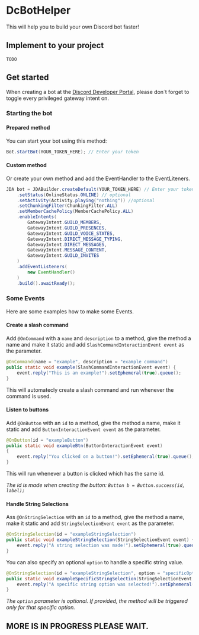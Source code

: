 # DcBotHelper
This will help you to build your own Discord bot faster!
## Implement to your project
``TODO``
## Get started
When creating a bot at the [Discord Developer Portal](https://discord.com/developers), please don´t forget to toggle every privileged gateway intent on.

### Starting the bot
#### Prepared method
You can start your bot using this method:
```java 
Bot.startBot(YOUR_TOKEN_HERE); // Enter your token
```
#### Custom method
Or create your own method and add the EventHandler to the EventLiteners.
```java
JDA bot = JDABuilder.createDefault(YOUR_TOKEN_HERE) // Enter your token
    .setStatus(OnlineStatus.ONLINE) // optional
    .setActivity(Activity.playing("nothing")) //optional
    .setChunkingFilter(ChunkingFilter.ALL)
    .setMemberCachePolicy(MemberCachePolicy.ALL)
    .enableIntents(
        GatewayIntent.GUILD_MEMBERS,
        GatewayIntent.GUILD_PRESENCES,
        GatewayIntent.GUILD_VOICE_STATES,
        GatewayIntent.DIRECT_MESSAGE_TYPING,
        GatewayIntent.DIRECT_MESSAGES,
        GatewayIntent.MESSAGE_CONTENT,
        GatewayIntent.GUILD_INVITES
    )
    .addEventListeners(
        new EventHandler()
    )
    .build().awaitReady();
```
### Some Events
Here are some examples how to make some Events.
#### Create a slash command
Add `@OnCommand` with a `name` and `description` to a method, give the method a name and make it static and add `SlashCommandInteractionEvent event` as the parameter.
```java
@OnCommand(name = "example", description = "example command")
public static void example(SlashCommandInteractionEvent event) {
    event.reply("This is an example!").setEphemeral(true).queue();
}
```
This will automatecly create a slash command and run whenever the command is used.
#### Listen to buttons
Add `@OnButton` with an `id` to a method, give the method a name, make it static and add `ButtonInteractionEvent event` as the parameter.
```java
@OnButton(id = "exampleButton")
public static void exampleBtn(ButtonInteractionEvent event)
{
    event.reply("You clicked on a button!").setEphemeral(true).queue();
}
```
This will run whenever a button is clicked which has the same id.

*The id is made when creating the button: `Button b = Button.success(id, label);`*
#### Handle String Selections
Ass `@OnStringSelection` with an `id` to a method, give the method a name, make it static and add `StringSelectionEvent event` as the parameter.
```java
@OnStringSelection(id = "exampleStringSelection")
public static void exampleStringSelection(StringSelectionEvent event) {
    event.reply("A string selection was made!").setEphemeral(true).queue();
}
```
You can also specify an optional `option` to handle a specific string value.
```java
@OnStringSelection(id = "exampleStringSelection", option = "specificOption")
public static void exampleSpecificStringSelection(StringSelectionEvent event) {
    event.reply("A specific string option was selected!").setEphemeral(true).queue();
}
```
*The `option` parameter is optional. If provided, the method will be triggered only for that specific option.*
## MORE IS IN PROGRESS PLEASE WAIT.
